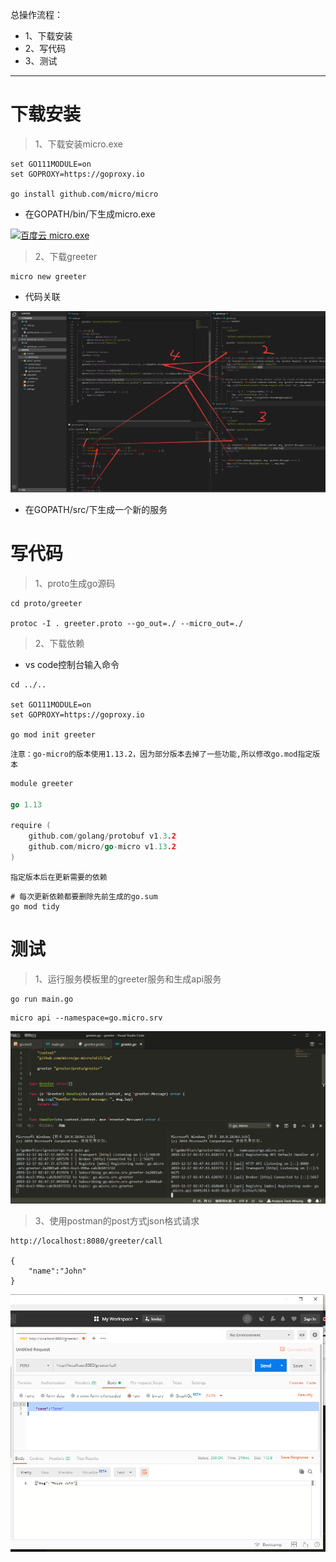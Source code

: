 总操作流程：
- 1、下载安装
- 2、写代码
- 3、测试

***

# 下载安装

> 1、下载安装micro.exe

```shell
set GO111MODULE=on
set GOPROXY=https://goproxy.io

go install github.com/micro/micro
```

- 在GOPATH/bin/下生成micro.exe

[![](https://img.shields.io/badge/百度云-micro.exe-green.svg "百度云 micro.exe")](https://pan.baidu.com/s/1badgXIlBj-TKt3F4JXNMgA)

> 2、下载greeter

```shell
micro new greeter
```

- 代码关联

![](image/2-3.png)

- 在GOPATH/src/下生成一个新的服务

# 写代码

> 1、proto生成go源码

```
cd proto/greeter

protoc -I . greeter.proto --go_out=./ --micro_out=./
```

> 2、下载依赖

- vs code控制台输入命令
```shell
cd ../..

set GO111MODULE=on
set GOPROXY=https://goproxy.io

go mod init greeter

```

`注意：go-micro的版本使用1.13.2，因为部分版本去掉了一些功能,所以修改go.mod指定版本`

```go
module greeter

go 1.13

require (
	github.com/golang/protobuf v1.3.2
	github.com/micro/go-micro v1.13.2
)

```

`指定版本后在更新需要的依赖`

```shell
# 每次更新依赖都要删除先前生成的go.sum
go mod tidy
```

# 测试

> 1、运行服务模板里的greeter服务和生成api服务

```shell
go run main.go
```

```
micro api --namespace=go.micro.srv
```

![](image/2-1.png)

> 3、使用postman的post方式json格式请求

```shell
http://localhost:8080/greeter/call

{
	"name":"John"
}
```

![](image/2-2.png)




